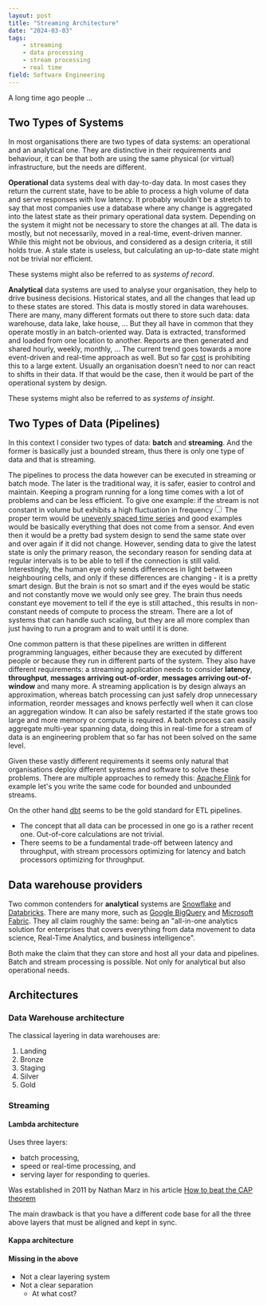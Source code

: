 ```yaml
---
layout: post
title: "Streaming Architecture"
date: "2024-03-03"
tags:
    - streaming
    - data processing
    - stream processing
    - real time
field: Software Engineering
---
```


A long time ago people ...

## Two Types of Systems

In most organisations there are two types of data systems: an operational and an analytical one.
They are distinctive in their requirements and behaviour, it can be that both are using the same
physical (or virtual) infrastructure, but the needs are different.

**Operational** data systems deal with day-to-day data. In most cases they return the current state,
have to be able to process a high volume of data and serve responses with low latency. It probably
wouldn't be a stretch to say that most companies use a database where any change is aggregated into
the latest state as their primary operational data system. Depending on the system it might not be
necessary to store the changes at all.
The data is mostly, but not necessarily, moved in a real-time, event-driven manner. While this might
not be obvious, and considered as a design criteria, it still holds true. A stale state is useless,
but calculating an up-to-date state might not be trivial nor efficient.

These systems might also be referred to as *systems of record*.

**Analytical** data systems are used to analyse your organisation, they help to drive business
decisions. Historical states, and all the changes that lead up to these states are stored. This data
is mostly stored in data warehouses. There are many, many different formats out there to store such
data: data warehouse, data lake, lake house, ... But they all have in common that they operate
mostly in an batch-oriented way. Data is extracted, transformed and loaded from one location to
another. Reports are then generated and shared hourly, weekly, monthly, ... The current trend goes
towards a more event-driven and real-time approach as well. But so far
[cost](https://blog.devgenius.io/why-is-snowflake-so-expensive-92b67203945)
is prohibiting this to a large extent. Usually an organisation doesn't need to nor can react to
shifts in their data. If that would be the case, then it would be part of the operational system by
design.

These systems might also be referred to as *systems of insight*.

## Two Types of Data (Pipelines)

In this context I consider two types of data: **batch** and **streaming**. And the former is
basically just a bounded stream, thus there is only one type of data and that is streaming.

The pipelines to process the data however can be executed in streaming or batch mode. The later is
the traditional way, it is safer, easier to control and maintain. Keeping a program running for a
long time comes with a lot of problems and can be less efficient. To give one example: if the stream
is not constant in volume but exhibits a high fluctuation in frequency<label for="sn-unevenly-spaced-time-series"
class="margin-toggle sidenote-number"></label><input type="checkbox"
id="sn-unevenly-spaced-time-series" class="margin-toggle"/><span class="sidenote">
The proper term would be [unevenly spaced time
series](https://en.wikipedia.org/wiki/Unevenly_spaced_time_series) and good examples would be
basically everything that does not come from a sensor. And even then it would be a pretty bad system
design to send the same state over and over again if it did not change. However, sending data to
give the latest state is only the primary reason, the secondary reason for sending data at regular
intervals is to be able to tell if the connection is still valid.
<br>
Interestingly, the human eye only sends differences in light between neighbouring cells, and only if
these differences are changing - it is a pretty smart design. But the brain is not so smart and if
the eyes would be static and not constantly move we would only see grey. The brain thus needs
constant eye movement to tell if the eye is still attached.</span>, this results in non-constant
needs of compute to process the stream. There are a lot of systems that can handle such scaling, but
they are all more complex than just having to run a program and to wait until it is done.

One common pattern is that these pipelines are written in different programming languages, either
because they are executed by different people or because they run in different parts of the system.
They also have different requirements: a streaming application needs to consider **latency**,
**throughput**, **messages arriving out-of-order**, **messages arriving out-of-window** and many
more. A streaming application is by design always an approximation, whereas batch processing can
just safely drop unnecessary information, reorder messages and knows perfectly well when it can
close an aggregation window. It can also be safely restarted if the state grows too large and more
memory or compute is required. A batch process can easily aggregate multi-year spanning data, doing
this in real-time for a stream of data is an engineering problem that so far has not been solved on
the same level.

Given these vastly different requirements it seems only natural that organisations deploy different
systems and software to solve these problems. There are multiple approaches to remedy this: [Apache
Flink](https://flink.apache.org/) for example let's you write the same code for bounded and
unbounded streams.


On the other hand [dbt](https://www.getdbt.com/) seems to be the gold standard for ETL pipelines.


- The concept that all data can be processed in one go is a rather recent one. Out-of-core
  calculations are not trivial.
- There seems to be a fundamental trade-off between latency and throughput, with stream processors
  optimizing for latency and batch processors optimizing for throughput.


## Data warehouse providers

Two common contenders for **analytical** systems are [Snowflake](https://www.snowflake.com/en/) and
[Databricks](https://www.databricks.com/). There are many more, such as [Google
BigQuery](https://cloud.google.com/bigquery/) and [Microsoft
Fabric](https://learn.microsoft.com/en-us/fabric/get-started/microsoft-fabric-overview). They all
claim roughly the same: being an "all-in-one analytics solution for enterprises that covers
everything from data movement to data science, Real-Time Analytics, and business intelligence".


Both make the claim that they can store and host all your
data and pipelines. Batch and stream processing is possible. Not only for analytical but also
operational needs.

## Architectures

### Data Warehouse architecture

The classical layering in data warehouses are:

1. Landing
2. Bronze
3. Staging
4. Silver
5. Gold

### Streaming

#### Lambda architecture

Uses three layers:

- batch processing,
- speed or real-time processing, and
- serving layer for responding to queries.

Was established in 2011 by Nathan Marz in his article [How to beat the CAP
theorem](http://nathanmarz.com/blog/how-to-beat-the-cap-theorem.html)

The main drawback is that you have a different code base for all the three above layers that must be
aligned and kept in sync.


#### Kappa architecture

#### Missing in the above

- Not a clear layering system
- Not a clear separation
    - At what cost?


